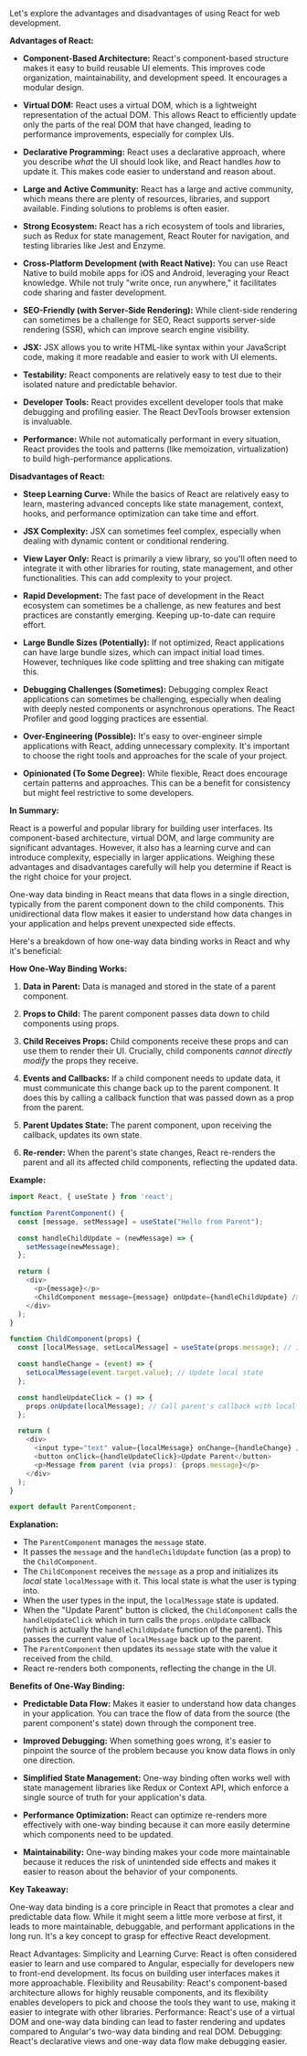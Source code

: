 Let's explore the advantages and disadvantages of using React for web development.

**Advantages of React:**

* **Component-Based Architecture:** React's component-based structure makes it easy to build reusable UI elements. This improves code organization, maintainability, and development speed.  It encourages a modular design.

* **Virtual DOM:** React uses a virtual DOM, which is a lightweight representation of the actual DOM.  This allows React to efficiently update only the parts of the real DOM that have changed, leading to performance improvements, especially for complex UIs.

* **Declarative Programming:** React uses a declarative approach, where you describe *what* the UI should look like, and React handles *how* to update it. This makes code easier to understand and reason about.

* **Large and Active Community:** React has a large and active community, which means there are plenty of resources, libraries, and support available.  Finding solutions to problems is often easier.

* **Strong Ecosystem:** React has a rich ecosystem of tools and libraries, such as Redux for state management, React Router for navigation, and testing libraries like Jest and Enzyme.

* **Cross-Platform Development (with React Native):**  You can use React Native to build mobile apps for iOS and Android, leveraging your React knowledge.  While not truly "write once, run anywhere," it facilitates code sharing and faster development.

* **SEO-Friendly (with Server-Side Rendering):**  While client-side rendering can sometimes be a challenge for SEO, React supports server-side rendering (SSR), which can improve search engine visibility.

* **JSX:** JSX allows you to write HTML-like syntax within your JavaScript code, making it more readable and easier to work with UI elements.

* **Testability:** React components are relatively easy to test due to their isolated nature and predictable behavior.

* **Developer Tools:** React provides excellent developer tools that make debugging and profiling easier.  The React DevTools browser extension is invaluable.

* **Performance:**  While not automatically performant in every situation, React provides the tools and patterns (like memoization, virtualization) to build high-performance applications.

**Disadvantages of React:**

* **Steep Learning Curve:**  While the basics of React are relatively easy to learn, mastering advanced concepts like state management, context, hooks, and performance optimization can take time and effort.

* **JSX Complexity:** JSX can sometimes feel complex, especially when dealing with dynamic content or conditional rendering.

* **View Layer Only:** React is primarily a view library, so you'll often need to integrate it with other libraries for routing, state management, and other functionalities. This can add complexity to your project.

* **Rapid Development:**  The fast pace of development in the React ecosystem can sometimes be a challenge, as new features and best practices are constantly emerging.  Keeping up-to-date can require effort.

* **Large Bundle Sizes (Potentially):**  If not optimized, React applications can have large bundle sizes, which can impact initial load times.  However, techniques like code splitting and tree shaking can mitigate this.

* **Debugging Challenges (Sometimes):**  Debugging complex React applications can sometimes be challenging, especially when dealing with deeply nested components or asynchronous operations.  The React Profiler and good logging practices are essential.

* **Over-Engineering (Possible):**  It's easy to over-engineer simple applications with React, adding unnecessary complexity.  It's important to choose the right tools and approaches for the scale of your project.

* **Opinionated (To Some Degree):** While flexible, React does encourage certain patterns and approaches. This can be a benefit for consistency but might feel restrictive to some developers.

**In Summary:**

React is a powerful and popular library for building user interfaces. Its component-based architecture, virtual DOM, and large community are significant advantages.  However, it also has a learning curve and can introduce complexity, especially in larger applications.  Weighing these advantages and disadvantages carefully will help you determine if React is the right choice for your project.




One-way data binding in React means that data flows in a single direction, typically from the parent component down to the child components.  This unidirectional data flow makes it easier to understand how data changes in your application and helps prevent unexpected side effects.

Here's a breakdown of how one-way data binding works in React and why it's beneficial:

**How One-Way Binding Works:**

1. **Data in Parent:** Data is managed and stored in the state of a parent component.

2. **Props to Child:** The parent component passes data down to child components using props.

3. **Child Receives Props:** Child components receive these props and can use them to render their UI.  Crucially, child components *cannot directly modify* the props they receive.

4. **Events and Callbacks:** If a child component needs to update data, it must communicate this change back up to the parent component.  It does this by calling a callback function that was passed down as a prop from the parent.

5. **Parent Updates State:** The parent component, upon receiving the callback, updates its own state.

6. **Re-render:** When the parent's state changes, React re-renders the parent and all its affected child components, reflecting the updated data.

**Example:**

```javascript
import React, { useState } from 'react';

function ParentComponent() {
  const [message, setMessage] = useState("Hello from Parent");

  const handleChildUpdate = (newMessage) => {
    setMessage(newMessage);
  };

  return (
    <div>
      <p>{message}</p>
      <ChildComponent message={message} onUpdate={handleChildUpdate} />
    </div>
  );
}

function ChildComponent(props) {
  const [localMessage, setLocalMessage] = useState(props.message); // Initialize local state

  const handleChange = (event) => {
    setLocalMessage(event.target.value); // Update local state
  };

  const handleUpdateClick = () => {
    props.onUpdate(localMessage); // Call parent's callback with local state
  };

  return (
    <div>
      <input type="text" value={localMessage} onChange={handleChange} />
      <button onClick={handleUpdateClick}>Update Parent</button>
      <p>Message from parent (via props): {props.message}</p>
    </div>
  );
}

export default ParentComponent;
```

**Explanation:**

* The `ParentComponent` manages the `message` state.
* It passes the `message` and the `handleChildUpdate` function (as a prop) to the `ChildComponent`.
* The `ChildComponent` receives the `message` as a prop and initializes its *local* state `localMessage` with it. This local state is what the user is typing into.
* When the user types in the input, the `localMessage` state is updated.
* When the "Update Parent" button is clicked, the `ChildComponent` calls the `handleUpdateClick` which in turn calls the `props.onUpdate` callback (which is actually the `handleChildUpdate` function of the parent). This passes the current value of `localMessage` back up to the parent.
* The `ParentComponent` then updates its `message` state with the value it received from the child.
* React re-renders both components, reflecting the change in the UI.

**Benefits of One-Way Binding:**

* **Predictable Data Flow:** Makes it easier to understand how data changes in your application.  You can trace the flow of data from the source (the parent component's state) down through the component tree.

* **Improved Debugging:**  When something goes wrong, it's easier to pinpoint the source of the problem because you know data flows in only one direction.

* **Simplified State Management:**  One-way binding often works well with state management libraries like Redux or Context API, which enforce a single source of truth for your application's data.

* **Performance Optimization:** React can optimize re-renders more effectively with one-way binding because it can more easily determine which components need to be updated.

* **Maintainability:**  One-way binding makes your code more maintainable because it reduces the risk of unintended side effects and makes it easier to reason about the behavior of your components.

**Key Takeaway:**

One-way data binding is a core principle in React that promotes a clear and predictable data flow. While it might seem a little more verbose at first, it leads to more maintainable, debuggable, and performant applications in the long run.  It's a key concept to grasp for effective React development.

React Advantages:
Simplicity and Learning Curve:
React is often considered easier to learn and use compared to Angular, especially for developers new to front-end development. Its focus on building user interfaces makes it more approachable. 
Flexibility and Reusability:
React's component-based architecture allows for highly reusable components, and its flexibility enables developers to pick and choose the tools they want to use, making it easier to integrate with other libraries. 
Performance:
React's use of a virtual DOM and one-way data binding can lead to faster rendering and updates compared to Angular's two-way data binding and real DOM. 
Debugging:
React's declarative views and one-way data flow make debugging easier. 

